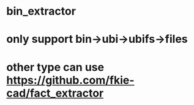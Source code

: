 # bin_extractor
# only support bin->ubi->ubifs->files
# other type can use https://github.com/fkie-cad/fact_extractor